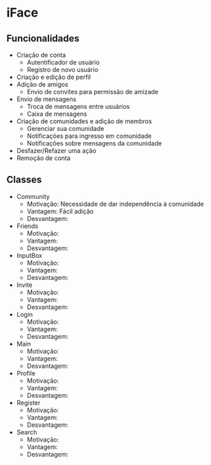 # iFace

## Funcionalidades

- Criação de conta
    - Autentificador de usuário
    - Registro de novo usuário
- Criação e edição de perfil
- Adição de amigos
    - Envio de convites para permissão de amizade
- Envio de mensagens
    - Troca de mensagens entre usuários
    - Caixa de mensagens
- Criação de comunidades e adição de membros
    - Gerenciar sua comunidade
    - Notificações para ingresso em comunidade
    - Notificações sobre mensagens da comunidade
- Desfazer/Refazer uma ação
- Remoção de conta

## Classes

- Community
    - Motivação:  Necessidade de dar independência à comunidade
    - Vantagem: Fácil adição
    - Desvantagem:  
- Friends
    - Motivação:  
    - Vantagem:
    - Desvantagem:  
- InputBox
    - Motivação:  
    - Vantagem: 
    - Desvantagem:  
- Invite
    - Motivação:  
    - Vantagem: 
    - Desvantagem:  
- Login
    - Motivação:  
    - Vantagem: 
    - Desvantagem:  
- Main
    - Motivação:  
    - Vantagem: 
    - Desvantagem:  
- Profile
    - Motivação:  
    - Vantagem: 
    - Desvantagem:  
- Register
    - Motivação:  
    - Vantagem: 
    - Desvantagem:  
- Search
    - Motivação:  
    - Vantagem: 
    - Desvantagem:  


